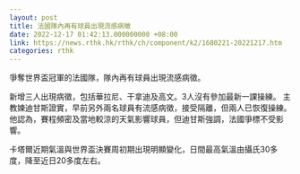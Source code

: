 ```yaml
---
layout: post
title: 法國隊內再有球員出現流感病徵
date: 2022-12-17 01:42:13.000000000 +08:00
link: https://news.rthk.hk/rthk/ch/component/k2/1680221-20221217.htm
categories: rthk
---
```


爭奪世界盃冠軍的法國隊，隊內再有球員出現流感病徵。

新增三人出現病徵，包括華拉尼、干拿迪及高文。3人沒有參加最新一課操練。 主教媡迪甘斯證實，早前另外兩名球員有流感病徵，接受隔離，但兩人已恢復操練。他認為，賽程頻密及當地較涼的天氣影響球員，但迪甘斯強調，法國爭標不受影響。

卡塔爾近期氣溫與世界盃決賽周初期出現明顯變化，日間最高氣溫由攝氏30多度，降至近日20多度左右。
